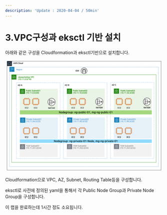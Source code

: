 ```yaml
---
description: 'Update : 2020-04-04 / 50min'
---
```


# 3.VPC구성과 eksctl 기반 설치

아래와 같은 구성을 Cloudformation과 eksctl기반으로 설치합니다.

![](<../.gitbook/assets/image (223).png>)

Cloudformation으로 VPC, AZ, Subnet, Routing Table등을 구성합니다.

eksctl로 사전에 정의된 yaml을 통해서 각 Public Node Group과 Private Node Group을 구성합니다.

이 랩을 완료하는데 1시간 정도 소요됩니다.&#x20;

